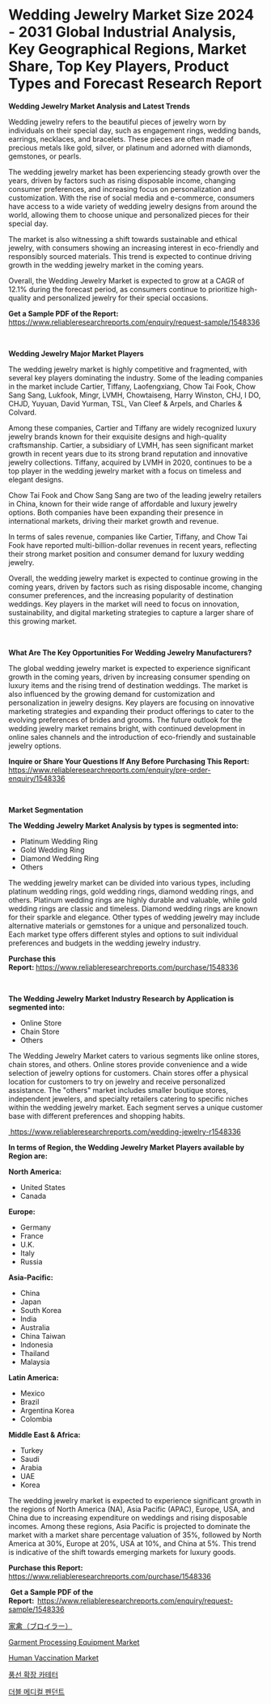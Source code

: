 <p><h1>Wedding Jewelry Market Size 2024 - 2031 Global Industrial Analysis, Key Geographical Regions, Market Share, Top Key Players, Product Types and Forecast Research Report</h1></p><p><strong>Wedding Jewelry Market Analysis and Latest Trends</strong></p>
<p><p>Wedding jewelry refers to the beautiful pieces of jewelry worn by individuals on their special day, such as engagement rings, wedding bands, earrings, necklaces, and bracelets. These pieces are often made of precious metals like gold, silver, or platinum and adorned with diamonds, gemstones, or pearls.</p><p>The wedding jewelry market has been experiencing steady growth over the years, driven by factors such as rising disposable income, changing consumer preferences, and increasing focus on personalization and customization. With the rise of social media and e-commerce, consumers have access to a wide variety of wedding jewelry designs from around the world, allowing them to choose unique and personalized pieces for their special day.</p><p>The market is also witnessing a shift towards sustainable and ethical jewelry, with consumers showing an increasing interest in eco-friendly and responsibly sourced materials. This trend is expected to continue driving growth in the wedding jewelry market in the coming years.</p><p>Overall, the Wedding Jewelry Market is expected to grow at a CAGR of 12.1% during the forecast period, as consumers continue to prioritize high-quality and personalized jewelry for their special occasions.</p></p>
<p><strong>Get a Sample PDF of the Report:&nbsp;</strong> <a href="https://www.reliableresearchreports.com/enquiry/request-sample/1548336">https://www.reliableresearchreports.com/enquiry/request-sample/1548336</a></p>
<p>&nbsp;</p>
<p><strong>Wedding Jewelry Major Market Players</strong></p>
<p><p>The wedding jewelry market is highly competitive and fragmented, with several key players dominating the industry. Some of the leading companies in the market include Cartier, Tiffany, Laofengxiang, Chow Tai Fook, Chow Sang Sang, Lukfook, Mingr, LVMH, Chowtaiseng, Harry Winston, CHJ, I DO, CHJD, Yuyuan, David Yurman, TSL, Van Cleef & Arpels, and Charles & Colvard.</p><p>Among these companies, Cartier and Tiffany are widely recognized luxury jewelry brands known for their exquisite designs and high-quality craftsmanship. Cartier, a subsidiary of LVMH, has seen significant market growth in recent years due to its strong brand reputation and innovative jewelry collections. Tiffany, acquired by LVMH in 2020, continues to be a top player in the wedding jewelry market with a focus on timeless and elegant designs.</p><p>Chow Tai Fook and Chow Sang Sang are two of the leading jewelry retailers in China, known for their wide range of affordable and luxury jewelry options. Both companies have been expanding their presence in international markets, driving their market growth and revenue.</p><p>In terms of sales revenue, companies like Cartier, Tiffany, and Chow Tai Fook have reported multi-billion-dollar revenues in recent years, reflecting their strong market position and consumer demand for luxury wedding jewelry.</p><p>Overall, the wedding jewelry market is expected to continue growing in the coming years, driven by factors such as rising disposable income, changing consumer preferences, and the increasing popularity of destination weddings. Key players in the market will need to focus on innovation, sustainability, and digital marketing strategies to capture a larger share of this growing market.</p></p>
<p>&nbsp;</p>
<p><strong>What Are The Key Opportunities For Wedding Jewelry Manufacturers?</strong></p>
<p><p>The global wedding jewelry market is expected to experience significant growth in the coming years, driven by increasing consumer spending on luxury items and the rising trend of destination weddings. The market is also influenced by the growing demand for customization and personalization in jewelry designs. Key players are focusing on innovative marketing strategies and expanding their product offerings to cater to the evolving preferences of brides and grooms. The future outlook for the wedding jewelry market remains bright, with continued development in online sales channels and the introduction of eco-friendly and sustainable jewelry options.</p></p>
<p><strong>Inquire or Share Your Questions If Any Before Purchasing This Report:</strong> <a href="https://www.reliableresearchreports.com/enquiry/pre-order-enquiry/1548336">https://www.reliableresearchreports.com/enquiry/pre-order-enquiry/1548336</a></p>
<p>&nbsp;</p>
<p><strong>Market Segmentation</strong></p>
<p><strong>The Wedding Jewelry Market Analysis by types is segmented into:</strong></p>
<p><ul><li>Platinum Wedding Ring</li><li>Gold Wedding Ring</li><li>Diamond Wedding Ring</li><li>Others</li></ul></p>
<p><p>The wedding jewelry market can be divided into various types, including platinum wedding rings, gold wedding rings, diamond wedding rings, and others. Platinum wedding rings are highly durable and valuable, while gold wedding rings are classic and timeless. Diamond wedding rings are known for their sparkle and elegance. Other types of wedding jewelry may include alternative materials or gemstones for a unique and personalized touch. Each market type offers different styles and options to suit individual preferences and budgets in the wedding jewelry industry.</p></p>
<p><strong>Purchase this Report:&nbsp;</strong><a href="https://www.reliableresearchreports.com/purchase/1548336">https://www.reliableresearchreports.com/purchase/1548336</a></p>
<p>&nbsp;</p>
<p><strong>The Wedding Jewelry Market Industry Research by Application is segmented into:</strong></p>
<p><ul><li>Online Store</li><li>Chain Store</li><li>Others</li></ul></p>
<p><p>The Wedding Jewelry Market caters to various segments like online stores, chain stores, and others. Online stores provide convenience and a wide selection of jewelry options for customers. Chain stores offer a physical location for customers to try on jewelry and receive personalized assistance. The "others" market includes smaller boutique stores, independent jewelers, and specialty retailers catering to specific niches within the wedding jewelry market. Each segment serves a unique customer base with different preferences and shopping habits.</p></p>
<p><a href="https://www.reliableresearchreports.com/wedding-jewelry-r1548336">&nbsp;https://www.reliableresearchreports.com/wedding-jewelry-r1548336</a></p>
<p><strong>In terms of Region, the Wedding Jewelry Market Players available by Region are:</strong></p>
<p>
    <p> <strong> North America: </strong>
        <ul>
            <li>United States</li>
            <li>Canada</li>
        </ul>
        </p> 
    <p> <strong> Europe: </strong>
        <ul>
            <li>Germany</li>
            <li>France</li>
            <li>U.K.</li>
            <li>Italy</li>
            <li>Russia</li>
        </ul>
        </p> 
    <p> <strong> Asia-Pacific: </strong>
        <ul>
            <li>China</li>
            <li>Japan</li>
            <li>South Korea</li>
            <li>India</li>
            <li>Australia</li>
            <li>China Taiwan</li>
            <li>Indonesia</li>
            <li>Thailand</li>
            <li>Malaysia</li>
        </ul>
        </p> 
    <p> <strong> Latin America: </strong>
        <ul>
            <li>Mexico</li>
            <li>Brazil</li>
            <li>Argentina Korea</li>
            <li>Colombia</li>
        </ul>
        </p> 
    <p> <strong> Middle East & Africa: </strong>
        <ul>
            <li>Turkey</li>
            <li>Saudi</li>
            <li>Arabia</li>
            <li>UAE</li>
            <li>Korea</li>
        </ul>
    </p>
    </p>
<p><p>The wedding jewelry market is expected to experience significant growth in the regions of North America (NA), Asia Pacific (APAC), Europe, USA, and China due to increasing expenditure on weddings and rising disposable incomes. Among these regions, Asia Pacific is projected to dominate the market with a market share percentage valuation of 35%, followed by North America at 30%, Europe at 20%, USA at 10%, and China at 5%. This trend is indicative of the shift towards emerging markets for luxury goods.</p></p>
<p><strong>Purchase this Report: </strong><a href="https://www.reliableresearchreports.com/purchase/1548336">https://www.reliableresearchreports.com/purchase/1548336</a></p>
<p>&nbsp;<strong>Get a Sample PDF of the Report:&nbsp;&nbsp;</strong><a href="https://www.reliableresearchreports.com/enquiry/request-sample/1548336">https://www.reliableresearchreports.com/enquiry/request-sample/1548336</a></p>
<p><strong></strong></p>
<p><p><a href="https://github.com/RudyBoyer2017/Market-Research-Report-List-1/blob/main/9986191142468.md">家禽（ブロイラー）</a></p><p><a href="https://www.linkedin.com/pulse/garment-processing-equipment-market-research-report-its-it3bc">Garment Processing Equipment Market</a></p><p><a href="https://www.linkedin.com/pulse/human-vaccination-market-size-reveals-best-marketing-channels-tgfuc">Human Vaccination Market</a></p><p><a href="https://medium.com/@autumnberge/%ED%92%8D%EC%84%A0-%ED%99%95%EC%9E%A5-%EC%B9%B4%ED%85%8C%ED%84%B0-%EC%8B%9C%EC%9E%A5-2024%EB%85%84%EB%B6%80%ED%84%B0-2031%EB%85%84%EA%B9%8C%EC%A7%80%EC%9D%98-%EC%82%B0%EC%97%85-%ED%8A%B8%EB%A0%8C%EB%93%9C-%EB%B0%8F-%EC%98%88%EC%B8%A1-e2441394fc26">풍선 확장 카테터</a></p><p><a href="https://medium.com/@jennyflatoue92024/%EA%B8%80%EB%A1%9C%EB%B2%8C-%EB%8D%94%EB%B8%94-%EB%A9%94%EB%94%94%EC%BB%AC-%ED%8E%9C%EB%8D%98%ED%8A%B8-%EC%8B%9C%EC%9E%A5-%EC%84%B9%ED%84%B0-%EC%9C%A0%ED%98%95-%EC%9D%91%EC%9A%A9-%EC%8B%9C%EC%9E%A5-%ED%94%8C%EB%A0%88%EC%9D%B4%EC%96%B4-%EC%A0%84%EB%9E%B5-%EC%A7%80%EC%97%AD%EB%B3%84-%EC%84%B1%EC%9E%A5-%EB%8F%99%ED%96%A5-%EB%B0%8F-%EB%AF%B8%EB%9E%98-%EC%A0%84%EB%A7%9D-2024-2031-8b086c07ffc4">더블 메디컬 펜던트</a></p></p>